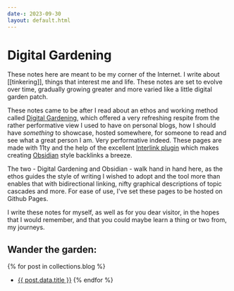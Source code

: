 ```yaml
---
date-: 2023-09-30
layout: default.html
---
```

# Digital Gardening
These notes here are meant to be my corner of the Internet. I write about [[tinkering]], things that interest me and life. These notes are set to evolve over time, gradually growing greater and more varied like a little digital garden patch.

These notes came to be after I read about an ethos and working method called <a href="https://maggieappleton.com/garden-history" target="_blank">Digital Gardening</a>, which offered a very refreshing respite from the rather performative view I used to have on personal blogs, how I should have _something_ to showcase, hosted somewhere, for someone to read and see what a great person I am. Very performative indeed. These pages are made with 11ty and the help of the excellent <a href="https://photogabble.co.uk/projects/eleventyjs-interlink-plugin/" target="_blank">Interlink plugin</a> which makes creating <a href="https://obsidian.md" target="_blank">Obsidian</a> style backlinks a breeze.

The two - Digital Gardening and Obsidian - walk hand in hand here, as the ethos guides the style of writing I wished to adopt and the tool more than enables that with bidirectional linking, nifty graphical descriptions of topic cascades and more. For ease of use, I've set these pages to be hosted on Github Pages.

I write these notes for myself, as well as for you dear visitor, in the hopes that I would remember, and that you could maybe learn a thing or two from, my journeys.

## Wander the garden:
{% for post in collections.blog %}
- <a href="{{ post.url | url }}">{{ post.data.title }}</a>
{% endfor %}
